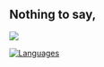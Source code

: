Nothing to say,
---
<img src="https://github-readme-stats.vercel.app/api?username=aelpxy&show_icons=true&include_all_commits=true&theme=onedark&hide_border=true"/>

[![Languages](https://github-readme-stats.vercel.app/api/top-langs/?username=aelpxy&theme=onedark&hide_border=true)](https://github.com/aelpxy)

